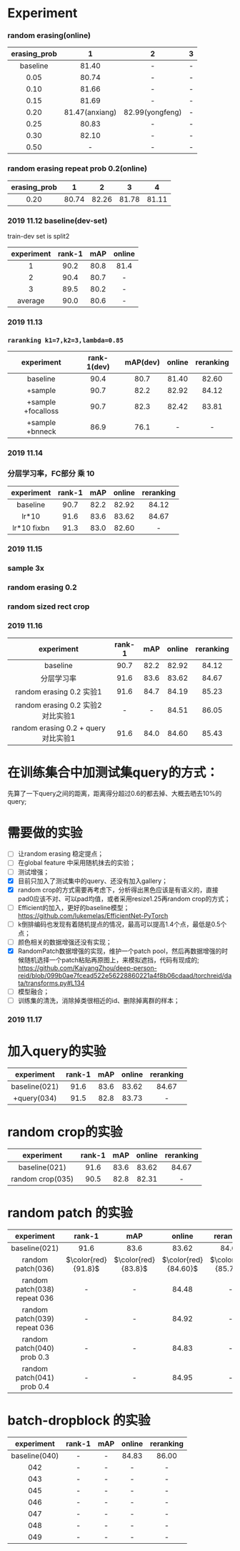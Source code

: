 # Experiment
### random erasing(online)  

| erasing_prob |       1        |        2        | 3 |
|:------------:|:--------------:|:---------------:|:-:|
|   baseline   |     81.40      |        -        | - |
|     0.05     |     80.74      |        -        | - |
|     0.10     |     81.66      |        -        | - |
|     0.15     |     81.69      |        -        | - |
|     0.20     | 81.47(anxiang) | 82.99(yongfeng) | - |
|     0.25     |     80.83      |        -        | - |
|     0.30     |     82.10      |        -        | - |
|     0.50     |       -        |        -        | - |


### random erasing repeat prob 0.2(online)

| erasing_prob |   1   |   2   |   3   |   4   |
|:------------:|:-----:|:-----:|:-----:|:-----:|
|     0.20     | 80.74 | 82.26 | 81.78 | 81.11 |


### 2019 11.12 baseline(dev-set)
train-dev set is split2

| experiment | rank-1 | mAP  | online |
|:----------:|:------:|:----:|:------:|
|     1      |  90.2  | 80.8 |  81.4  |
|     2      |  90.4  | 80.7 |   -    |
|     3      |  89.5  | 80.2 |   -    |
|  average   |  90.0  | 80.6 |   -    |

### 2019 11.13 
### `raranking k1=7,k2=3,lambda=0.85`
|     experiment      | rank-1(dev) | mAP(dev) | online | reranking |
|:-------------------:|:-----------:|:--------:|:------:|:---------:|
|      baseline       |    90.4     |   80.7   | 81.40  |   82.60   |
|       +sample       |    90.7     |   82.2   | 82.92  |   84.12   |
| +sample  +focalloss |    90.7     |   82.3   | 82.42  |   83.81   |
|  +sample  +bnneck   |    86.9     |   76.1   |   -    |     -     |

### 2019 11.14
### 分层学习率，FC部分 乘 10
| experiment  | rank-1 | mAP  | online | reranking |
|:-----------:|:------:|:----:|:------:|:---------:|
|  baseline   |  90.7  | 82.2 | 82.92  |   84.12   |
|    lr*10    |  91.6  | 83.6 | 83.62  |   84.67   |
| lr*10 fixbn |  91.3  | 83.0 | 82.60  |     -     |

### 2019 11.15
### sample 3x 
### random erasing 0.2
### random sized rect crop

### 2019 11.16
|              experiment              | rank-1 | mAP  | online | reranking |
|:------------------------------------:|:------:|:----:|:------:|:---------:|
|               baseline               |  90.7  | 82.2 | 82.92  |   84.12   |
|              分层学习率              |  91.6  | 83.6 | 83.62  |   84.67   |
|       random erasing 0.2 实验1       |  91.6  | 84.7 | 84.19  |   85.23   |
|  random erasing 0.2 实验2 对比实验1  |   -    |  -   | 84.51  |   86.05   |
| random erasing 0.2 + query 对比实验1 |  91.6  | 84.0 | 84.60  |   85.43   |

# 在训练集合中加测试集query的方式：
先算了一下query之间的距离，距离得分超过0.6的都去掉、大概去晒去10%的query;

# 需要做的实验
- [ ] 让random erasing 稳定提点；
- [ ] 在global feature 中采用随机抹去的实验；
- [ ] 测试增强；
- [x] 目前只加入了测试集中的query、还没有加入gallery；
- [x] random crop的方式需要再考虑下，分析得出黑色应该是有语义的，直接pad0应该不对、可以pad均值，或者采用resize1.25再random crop的方式；
- [ ] Efficient的加入，更好的baseline模型；   
https://github.com/lukemelas/EfficientNet-PyTorch
- [ ] k倒排编码也发现有着随机提点的情况，最高可以提高1.4个点，最低是0.5个点；
- [ ] 颜色相关的数据增强还没有实现；
- [x] RandomPatch数据增强的实现，维护一个patch pool，然后再数据增强的时候随机选择一个patch粘贴再原图上，来模拟遮挡，代码有现成的;  
https://github.com/KaiyangZhou/deep-person-reid/blob/099b0ae7fcead522e56228860221a4f8b06cdaad/torchreid/data/transforms.py#L134
- [ ] 模型融合；
- [ ] 训练集的清洗，消除掉类很相近的id、删除掉离群的样本；

### 2019 11.17

# 加入query的实验

|  experiment   | rank-1 | mAP  | online | reranking |
|:-------------:|:------:|:----:|:------:|:---------:|
| baseline(021) |  91.6  | 83.6 | 83.62  |   84.67   |
|  +query(034)  |  91.5  | 82.8 | 83.73  |     -     |

# random crop的实验

|    experiment    | rank-1 | mAP  | online | reranking |
|:----------------:|:------:|:----:|:------:|:---------:|
|  baseline(021)   |  91.6  | 83.6 | 83.62  |   84.67   |
| random crop(035) |  90.5  | 82.8 | 82.31  |     -     |

# random patch 的实验

|          experiment          |       rank-1        |         mAP         |        online        |      reranking       |
|:----------------------------:|:-------------------:|:-------------------:|:--------------------:|:--------------------:|
|        baseline(021)         |        91.6         |        83.6         |        83.62         |        84.67         |
|      random patch(036)       | $\color{red}{91.8}$ | $\color{red}{83.8}$ | $\color{red}{84.60}$ | $\color{red}{85.73}$ |
| random patch(038) repeat 036 |          -          |          -          |        84.48         |          -           |
| random patch(039) repeat 036 |          -          |          -          |        84.92         |          -           |
| random patch(040)  prob 0.3  |          -          |          -          |        84.83         |          -           |
| random patch(041)  prob 0.4  |          -          |          -          |        84.95         |          -           |


# batch-dropblock 的实验

|  experiment   | rank-1 | mAP | online | reranking |
|:-------------:|:------:|:---:|:------:|:---------:|
| baseline(040) |   -    |  -  | 84.83  |   86.00   |
|      042      |   -    |  -  |   -    |     -     |
|      043      |   -    |  -  |   -    |     -     |
|      045      |   -    |  -  |   -    |     -     |
|      046      |   -    |  -  |   -    |     -     |
|      047      |   -    |  -  |   -    |     -     |
|      048      |   -    |  -  |   -    |     -     |
|      049      |   -    |  -  |   -    |     -     |
